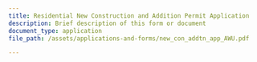 ```yaml
---
title: Residential New Construction and Addition Permit Application
description: Brief description of this form or document
document_type: application
file_path: /assets/applications-and-forms/new_con_addtn_app_AWU.pdf

---
```

